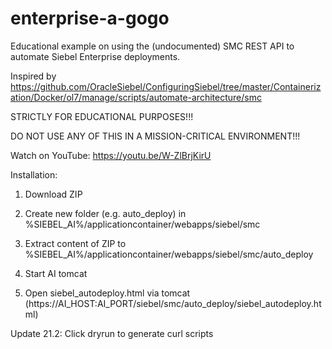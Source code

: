# enterprise-a-gogo
Educational example on using the (undocumented) SMC REST API to automate Siebel Enterprise deployments.

Inspired by https://github.com/OracleSiebel/ConfiguringSiebel/tree/master/Containerization/Docker/ol7/manage/scripts/automate-architecture/smc

STRICTLY FOR EDUCATIONAL PURPOSES!!!

DO NOT USE ANY OF THIS IN A MISSION-CRITICAL ENVIRONMENT!!!

Watch on YouTube: https://youtu.be/W-ZlBrjKirU

Installation: 

1. Download ZIP

2. Create new folder (e.g. auto_deploy) in %SIEBEL_AI%/applicationcontainer/webapps/siebel/smc

3. Extract content of ZIP to %SIEBEL_AI%/applicationcontainer/webapps/siebel/smc/auto_deploy

4. Start AI tomcat

5. Open siebel_autodeploy.html via tomcat (https://AI_HOST:AI_PORT/siebel/smc/auto_deploy/siebel_autodeploy.html)

Update 21.2: Click dryrun to generate curl scripts
